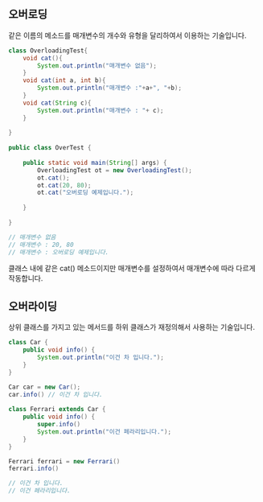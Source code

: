 ## 오버로딩

같은 이름의 메소드를 매개변수의 개수와 유형을 달리하여서 이용하는 기술입니다.

```java
class OverloadingTest{
    void cat(){
        System.out.println("매개변수 없음");
    }
    void cat(int a, int b){
        System.out.println("매개변수 :"+a+", "+b);
    }
    void cat(String c){
        System.out.println("매개변수 : "+ c);
    }
    
}
 
public class OverTest {
 
    public static void main(String[] args) {
        OverloadingTest ot = new OverloadingTest();
        ot.cat();
        ot.cat(20, 80);
        ot.cat("오버로딩 예제입니다.");
        
    }
 
}

// 매개변수 없음
// 매개변수 : 20, 80
// 매개변수 : 오버로딩 예제입니다.
```

클래스 내에 같은 cat() 메소드이지만 매개변수를 설정하여서 매개변수에 따라 다르게 작동합니다.

## 오버라이딩

상위 클래스를 가지고 있는 메서드를 하위 클래스가 재정의해서 사용하는 기술입니다.

```java
class Car {
	public void info() {
        System.out.println("이건 차 입니다.");
    }
}

Car car = new Car();
car.info() // 이건 차 입니다.
    
class Ferrari extends Car {
    public void info() {
        super.info()
        System.out.println("이건 페라리입니다.");   
    }
}

Ferrari ferrari = new Ferrari()
ferrari.info()

// 이건 차 입니다.
// 이건 페라리입니다.
```



